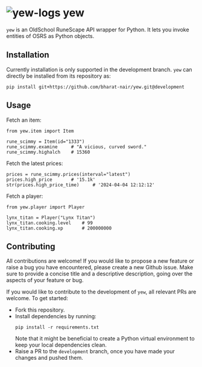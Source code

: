 # ![yew-logs](https://oldschool.runescape.wiki/images/thumb/Yew_logs_detail.png/32px-Yew_logs_detail.png) yew

`yew` is an OldSchool RuneScape API wrapper for Python. It lets you invoke entities of OSRS as Python objects.

## Installation

Currently installation is only supported in the development branch. `yew` can directly be installed from its repository as:

```
pip install git+https://github.com/bharat-nair/yew.git@development
```

## Usage

Fetch an item:

```
from yew.item import Item

rune_scimmy = Item(id="1333")
rune_scimmy.examine		# "A vicious, curved sword."
rune_scimmy.highalch	# 15360
```

Fetch the latest prices:

```
prices = rune_scimmy.prices(interval="latest")
prices.high_price		# '15.1k'
str(prices.high_price_time)		# '2024-04-04 12:12:12'
```

Fetch a player:

```
from yew.player import Player

lynx_titan = Player("Lynx Titan")
lynx_titan.cooking.level	# 99
lynx_titan.cooking.xp		# 200000000
```

## Contributing

All contributions are welcome! If you would like to propose a new feature or raise a bug you have encountered, please create a new Github issue. Make sure to provide a concise title and a descriptive description, going over the aspects of your feature or bug.

If you would like to contribute to the development of `yew`, all relevant PRs are welcome.
To get started:

- Fork this repository.
- Install dependencies by running:
  ```
  pip install -r requirements.txt
  ```
  Note that it might be beneficial to create a Python virtual environment to keep your local dependencies clean.
- Raise a PR to the `development` branch, once you have made your changes and pushed them.
